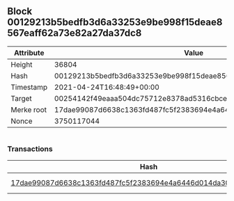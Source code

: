 ## Block 00129213b5bedfb3d6a33253e9be998f15deae8567eaff62a73e82a27da37dc8

Attribute | Value
--- | ---
Height | 36804
Hash | 00129213b5bedfb3d6a33253e9be998f15deae8567eaff62a73e82a27da37dc8
Timestamp | 2021-04-24T16:48:49+00:00
Target | 00254142f49eaaa504dc75712e8378ad5316cbcead634704b3734b6271167cc4
Merke root | 17dae99087d6638c1363fd487fc5f2383694e4a6446d014da308ea63441d19a6
Nonce | 3750117044

```

```

### Transactions

Hash | Amount
--- | ---
[17dae99087d6638c1363fd487fc5f2383694e4a6446d014da308ea63441d19a6](17dae99087d6638c1363fd487fc5f2383694e4a6446d014da308ea63441d19a6.md) | 10.00000000 SKEPTI 

